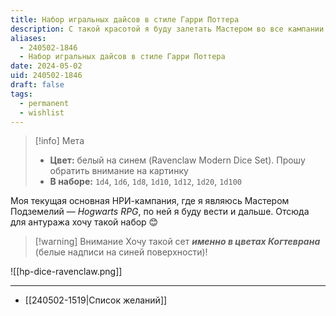 ```yaml
---
title: Набор игральных дайсов в стиле Гарри Поттера
description: С такой красотой я буду залетать Мастером во все кампании по Hogwarts RPG
aliases:
  - 240502-1846
  - Набор игральных дайсов в стиле Гарри Поттера
date: 2024-05-02
uid: 240502-1846
draft: false
tags:
  - permanent
  - wishlist
---
```


> [!info] Мета
> - **Цвет:** белый на синем (Ravenclaw Modern Dice Set). Прошу обратить внимание на картинку
> - **В наборе:** `1d4`, `1d6`, `1d8`, `1d10`, `1d12`, `1d20`, `1d100`

Моя текущая основная НРИ-кампания, где я являюсь Мастером Подземелий — *Hogwarts RPG*, по ней я буду вести и дальше. Отсюда для антуража хочу такой набор 😊

> [!warning] Внимание
> Хочу такой сет ***именно в цветах Когтеврана*** (белые надписи на синей поверхности)!

![[hp-dice-ravenclaw.png]]

---

- [[240502-1519|Список желаний]]
